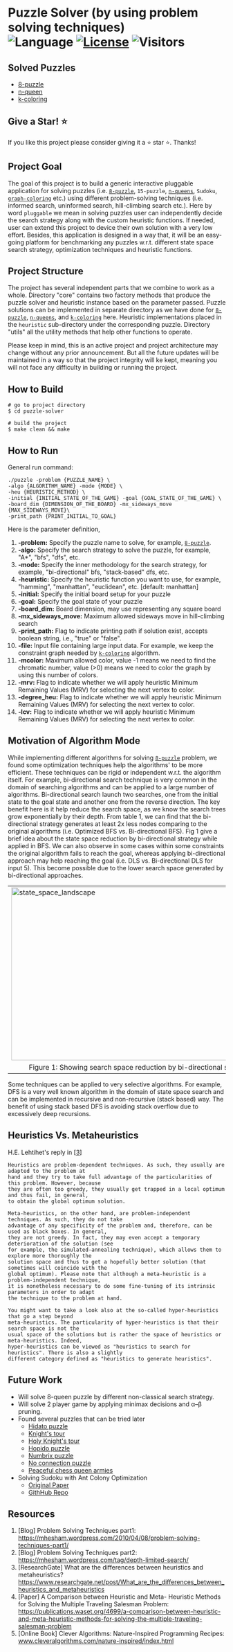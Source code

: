 # Puzzle Solver (by using problem solving techniques)</br>![Language](https://img.shields.io/badge/language-c++-orange.svg) [![License](https://img.shields.io/badge/license-MIT-blue.svg)](./LICENSE) ![Visitors](https://visitor-badge.laobi.icu/badge?page_id=biqar.puzzle.solver)

## Solved Puzzles
* [8-puzzle](https://github.com/biqar/puzzle-solver/tree/master/src/8-puzzle)
* [n-queen](https://github.com/biqar/puzzle-solver/blob/master/src/n-queens)
* [k-coloring](https://github.com/biqar/puzzle-solver/tree/master/src/k-coloring)

## Give a Star! :star:
If you like this project please consider giving it a :star: star :star:. Thanks!

## Project Goal

The goal of this project is to build a generic interactive pluggable application for solving puzzles (i.e. [`8-puzzle`](https://github.com/biqar/puzzle-solver/tree/master/src/8-puzzle), `15-puzzle`,
[`n-queens`](https://github.com/biqar/puzzle-solver/blob/master/src/n-queens), `Sudoku`, [`graph-coloring`](https://github.com/biqar/puzzle-solver/tree/master/src/k-coloring) etc.) using different problem-solving techniques (i.e. informed search, uninformed search, hill-climbing search etc.).
Here by word `pluggable` we mean in solving puzzles user can independently decide the search strategy along with the 
custom heuristic functions. If needed, user can extend this project to device their own solution with a very low effort. 
Besides, this application is designed in a way that, it will be an easy-going platform for benchmarking any puzzles w.r.t. different
state space search strategy, optimization techniques and heuristic functions.

<!---
## Target Domain

* Solving Problems by Searching
  * Informed Search
    * Best-First Greedy Search
    * A* Search
  * Uninformed Search
    * Breadth-First Search
    * Uniform-Cost Search
    * Depth-First Search
    * Depth-Limited Search
    * Iterative Deepening Search
  * State Space Reduction Strategy
    * Bidirectional Search
* Hill Climbing Search
* Simulated Annealing
* Beam Search
* Genetic Algorithms
* Game Playing
  * Minimax
  * α–β Pruning
* Constraint Satisfaction Problems
  * Backtracking
    * Heuristic
      * Minimum Remaining Values (MRV)
      * Degree Heuristic
      * Least Constraining Value
    * Constraint Propagation
      * Forward Checking
      * Arc Consistency (AC-3)

### Search Strategies
A search strategy is defined by picking the order of node expansion, Strategies are evaluated along the following dimensions:
* Completeness: does it always find a solution if one exists?
* Optimality: does it always find a least-cost solution?
* Time complexity: number of nodes generated
* Space complexity: maximum number of nodes in memory

Time and space complexity are measured in terms of
* b: maximum branching factor of the search tree
* d: depth of the optimal solution
* m: maximum length of any path in the state space (may be infinite)

### Uninformed Search Strategies
Uninformed search strategies use only the information available in the problem definition
* Breadth-first search
* Uniform-cost search
* Depth-first search
* Iterative deepening search

### Informed Search
Idea: give the algorithm “hints” about the desirability of different states. Use an evaluation function to rank nodes and select the most promising one for expansion
* Greedy best-first search
* A* search

### Heuristic Function
Heuristic function h(n) estimates the cost of reaching goal from node n

Relaxed heuristic functions
* Pattern Database Heuristics 
* Linear Conflict Heuristics
* Gaschnig’s Heuristics
--->

## Project Structure
The project has several independent parts that we combine to work as a whole. Directory "core" contains two factory 
methods that produce the puzzle solver and heuristic instance based on the parameter passed. Puzzle solutions can be 
implemented in separate directory as we have done for [`8-puzzle`](https://github.com/biqar/puzzle-solver/tree/master/src/8-puzzle), 
[`n-queens`](https://github.com/biqar/puzzle-solver/blob/master/src/n-queens), 
and [`k-coloring`](https://github.com/biqar/puzzle-solver/tree/master/src/k-coloring) here. Heuristic implementations 
placed in the `heuristic` sub-directory under the corresponding puzzle. Directory "utils" all the utility methods that 
help other functions to operate.

Please keep in mind, this is an active project and project architecture may change without any prior announcement. 
But all the future updates will be maintained in a way so that the project integrity will ke kept, meaning you will not 
face any difficulty in building or running the project.

## How to Build

```
# go to project directory
$ cd puzzle-solver

# build the project
$ make clean && make
```

## How to Run

General run command:
```
./puzzle -problem {PUZZLE_NAME} \
-algo {ALGORITHM_NAME} -mode {MODE} \
-heu {HEURISTIC_METHOD} \
-initial {INITIAL_STATE_OF_THE_GAME} -goal {GOAL_STATE_OF_THE_GAME} \
-board_dim {DIMENSION_OF_THE_BOARD} -mx_sideways_move {MAX_SIDEWAYS_MOVE}\
-print_path {PRINT_INITIAL_TO_GOAL}
```

Here is the parameter definition,
1. **-problem:** Specify the puzzle name to solve, for example, [`8-puzzle`](https://github.com/biqar/puzzle-solver/tree/master/src/8-puzzle).
2. **-algo:** Specify the search strategy to solve the puzzle, for example, "A*", "bfs", "dfs", etc.
3. **-mode:** Specify the inner methodology for the search strategy, for example, "bi-directional" bfs, "stack-based" dfs, etc.
4. **-heuristic:** Specify the heuristic function you want to use, for example, "hamming", "manhattan", "euclidean", etc. [default: manhattan]
5. **-initial:** Specify the initial board setup for your puzzle
6. **-goal:** Specify the goal state of your puzzle
7. **-board_dim:** Board dimension, may use representing any square board
8. **-mx_sideways_move:** Maximum allowed sideways move in hill-climbing search
9. **-print_path:** Flag to indicate printing path if solution exist, accepts boolean string, i.e., "true" or "false".
10. **-file:** Input file containing large input data. For example, we keep the constraint graph needed by [`k-coloring`](https://github.com/biqar/puzzle-solver/tree/master/src/k-coloring) algorithm.
11. **-mcolor:** Maximum allowed color, value -1 means we need to find the chromatic number, value (>0) means we need to color the graph by using this number of colors.
12. **-mrv:** Flag to indicate whether we will apply heuristic Minimum Remaining Values (MRV) for selecting the next vertex to color.
13. **-degree_heu:** Flag to indicate whether we will apply heuristic Minimum Remaining Values (MRV) for selecting the next vertex to color.
14. **-lcv:** Flag to indicate whether we will apply heuristic Minimum Remaining Values (MRV) for selecting the next vertex to color.

## Motivation of Algorithm Mode
While implementing different algorithms for solving [`8-puzzle`](https://github.com/biqar/puzzle-solver/tree/master/src/8-puzzle) problem, we found some optimization techniques help the algorithms' 
to be more efficient. These techniques can be rigid or independent w.r.t. the algorithm itself. 
For example, bi-directional search technique is very common in the domain of searching algorithms and can be applied to 
a large number of algorithms. Bi-directional search launch two searches, one from the initial state to the goal state 
and another one from the reverse direction. The key benefit here is it help reduce the search space, as we know the 
search trees grow exponentially by their depth. From table 1, we can find that the bi-directional strategy generates at least 2x 
less nodes comparing to the original algorithms (i.e. Optimized BFS vs. Bi-directional BFS). Fig 1 give a brief idea about the 
state space reduction by bi-directional strategy while applied in BFS. We can also observe in some cases within some constraints 
the original algorithm fails to reach the goal, whereas applying bi-directional approach may help reaching the goal (i.e. 
DLS vs. Bi-directional DLS for input 5). This become possible due to the lower search space generated by bi-directional approaches.

<table>
  <tr>
    <td>
       <img align="middle" src="https://github.com/biqar/puzzle-solver/blob/master/resources/bidirectional_search_space_reduction.png" height="400" width="584" alt="state_space_landscape"/>
    </td>
  </tr>
  <tr>
    <td align="middle">Figure 1: Showing search space reduction by bi-directional search</td>
  </tr>
</table>


Some techniques can be applied to very selective algorithms. For example, DFS is a very well known algorithm in the domain of 
state space search and can be implemented in recursive and non-recursive (stack based) way. The benefit of using stack based 
DFS is avoiding stack overflow due to excessively deep recursions.

## Heuristics Vs. Metaheuristics
H.E. Lehtihet's reply in [[3](https://www.researchgate.net/post/What_are_the_differences_between_heuristics_and_metaheuristics)]

```
Heuristics are problem-dependent techniques. As such, they usually are adapted to the problem at 
hand and they try to take full advantage of the particularities of this problem. However, because 
they are often too greedy, they usually get trapped in a local optimum and thus fail, in general, 
to obtain the global optimum solution.

Meta-heuristics, on the other hand, are problem-independent techniques. As such, they do not take 
advantage of any specificity of the problem and, therefore, can be used as black boxes. In general, 
they are not greedy. In fact, they may even accept a temporary deterioration of the solution (see 
for example, the simulated-annealing technique), which allows them to explore more thoroughly the 
solution space and thus to get a hopefully better solution (that sometimes will coincide with the 
global optimum). Please note that although a meta-heuristic is a problem-independent technique, 
it is nonetheless necessary to do some fine-tuning of its intrinsic parameters in order to adapt 
the technique to the problem at hand.

You might want to take a look also at the so-called hyper-heuristics that go a step beyond 
meta-heuristics. The particularity of hyper-heuristics is that their search space is not the 
usual space of the solutions but is rather the space of heuristics or meta-heuristics. Indeed, 
hyper-heuristics can be viewed as "heuristics to search for heuristics". There is also a slightly 
different category defined as "heuristics to generate heuristics".
```

## Future Work
* Will solve 8-queen puzzle by different non-classical search strategy.
* Will solve 2 player game by applying  minimax decisions and α–β pruning.
* Found several puzzles that can be tried later
    * [Hidato puzzle](https://rosettacode.org/wiki/Solve_a_Hidato_puzzle)
    * [Knight's tour](https://rosettacode.org/wiki/Knight%27s_tour)
    * [Holy Knight's tour](https://rosettacode.org/wiki/Solve_a_Holy_Knight%27s_tour)
    * [Hopido puzzle](https://rosettacode.org/wiki/Solve_a_Hopido_puzzle)
    * [Numbrix puzzle](https://rosettacode.org/wiki/Solve_a_Numbrix_puzzle)
    * [No connection puzzle](https://rosettacode.org/wiki/Solve_the_no_connection_puzzle)
    * [Peaceful chess queen armies](https://rosettacode.org/wiki/Peaceful_chess_queen_armies)
* Solving Sudoku with Ant Colony Optimization
    * [Original Paper](https://ieeexplore.ieee.org/stamp/stamp.jsp?tp=&arnumber=8845599)
    * [GithHub Repo](https://github.com/huwlloyd-mmu/sudoku_acs)

## Resources
1. [Blog] Problem Solving Techniques part1: https://mhesham.wordpress.com/2010/04/08/problem-solving-techniques-part1/
2. [Blog] Problem Solving Techniques part2: https://mhesham.wordpress.com/tag/depth-limited-search/
3. [ResearchGate] What are the differences between heuristics and metaheuristics? https://www.researchgate.net/post/What_are_the_differences_between_heuristics_and_metaheuristics
4. [Paper] A Comparison between Heuristic and Meta- Heuristic Methods for Solving the Multiple Traveling Salesman Problem: https://publications.waset.org/4699/a-comparison-between-heuristic-and-meta-heuristic-methods-for-solving-the-multiple-traveling-salesman-problem
5. [Online Book] Clever Algorithms: Nature-Inspired Programming Recipes: www.cleveralgorithms.com/nature-inspired/index.html
